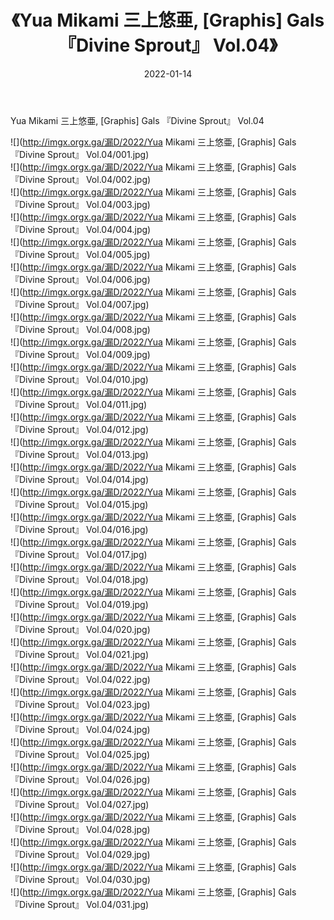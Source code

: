 ﻿---
layout: post
title:  《Yua Mikami 三上悠亜, [Graphis] Gals 『Divine Sprout』 Vol.04》
date:   2022-01-14
img: http://imgx.orgx.ga/漏D/2022/Yua Mikami 三上悠亜, [Graphis] Gals 『Divine Sprout』 Vol.04/000.jpg
categories: [美女, 清纯, 唯美]
---

Yua Mikami 三上悠亜, [Graphis] Gals 『Divine Sprout』 Vol.04

  ![](http://imgx.orgx.ga/漏D/2022/Yua Mikami 三上悠亜, [Graphis] Gals 『Divine Sprout』 Vol.04/001.jpg) <br> ![](http://imgx.orgx.ga/漏D/2022/Yua Mikami 三上悠亜, [Graphis] Gals 『Divine Sprout』 Vol.04/002.jpg) <br> ![](http://imgx.orgx.ga/漏D/2022/Yua Mikami 三上悠亜, [Graphis] Gals 『Divine Sprout』 Vol.04/003.jpg) <br> ![](http://imgx.orgx.ga/漏D/2022/Yua Mikami 三上悠亜, [Graphis] Gals 『Divine Sprout』 Vol.04/004.jpg) <br> ![](http://imgx.orgx.ga/漏D/2022/Yua Mikami 三上悠亜, [Graphis] Gals 『Divine Sprout』 Vol.04/005.jpg) <br> ![](http://imgx.orgx.ga/漏D/2022/Yua Mikami 三上悠亜, [Graphis] Gals 『Divine Sprout』 Vol.04/006.jpg) <br> ![](http://imgx.orgx.ga/漏D/2022/Yua Mikami 三上悠亜, [Graphis] Gals 『Divine Sprout』 Vol.04/007.jpg) <br> ![](http://imgx.orgx.ga/漏D/2022/Yua Mikami 三上悠亜, [Graphis] Gals 『Divine Sprout』 Vol.04/008.jpg) <br> ![](http://imgx.orgx.ga/漏D/2022/Yua Mikami 三上悠亜, [Graphis] Gals 『Divine Sprout』 Vol.04/009.jpg) <br> ![](http://imgx.orgx.ga/漏D/2022/Yua Mikami 三上悠亜, [Graphis] Gals 『Divine Sprout』 Vol.04/010.jpg) <br> ![](http://imgx.orgx.ga/漏D/2022/Yua Mikami 三上悠亜, [Graphis] Gals 『Divine Sprout』 Vol.04/011.jpg) <br> ![](http://imgx.orgx.ga/漏D/2022/Yua Mikami 三上悠亜, [Graphis] Gals 『Divine Sprout』 Vol.04/012.jpg) <br> ![](http://imgx.orgx.ga/漏D/2022/Yua Mikami 三上悠亜, [Graphis] Gals 『Divine Sprout』 Vol.04/013.jpg) <br> ![](http://imgx.orgx.ga/漏D/2022/Yua Mikami 三上悠亜, [Graphis] Gals 『Divine Sprout』 Vol.04/014.jpg) <br> ![](http://imgx.orgx.ga/漏D/2022/Yua Mikami 三上悠亜, [Graphis] Gals 『Divine Sprout』 Vol.04/015.jpg) <br> ![](http://imgx.orgx.ga/漏D/2022/Yua Mikami 三上悠亜, [Graphis] Gals 『Divine Sprout』 Vol.04/016.jpg) <br> ![](http://imgx.orgx.ga/漏D/2022/Yua Mikami 三上悠亜, [Graphis] Gals 『Divine Sprout』 Vol.04/017.jpg) <br> ![](http://imgx.orgx.ga/漏D/2022/Yua Mikami 三上悠亜, [Graphis] Gals 『Divine Sprout』 Vol.04/018.jpg) <br> ![](http://imgx.orgx.ga/漏D/2022/Yua Mikami 三上悠亜, [Graphis] Gals 『Divine Sprout』 Vol.04/019.jpg) <br> ![](http://imgx.orgx.ga/漏D/2022/Yua Mikami 三上悠亜, [Graphis] Gals 『Divine Sprout』 Vol.04/020.jpg) <br> ![](http://imgx.orgx.ga/漏D/2022/Yua Mikami 三上悠亜, [Graphis] Gals 『Divine Sprout』 Vol.04/021.jpg) <br> ![](http://imgx.orgx.ga/漏D/2022/Yua Mikami 三上悠亜, [Graphis] Gals 『Divine Sprout』 Vol.04/022.jpg) <br> ![](http://imgx.orgx.ga/漏D/2022/Yua Mikami 三上悠亜, [Graphis] Gals 『Divine Sprout』 Vol.04/023.jpg) <br> ![](http://imgx.orgx.ga/漏D/2022/Yua Mikami 三上悠亜, [Graphis] Gals 『Divine Sprout』 Vol.04/024.jpg) <br> ![](http://imgx.orgx.ga/漏D/2022/Yua Mikami 三上悠亜, [Graphis] Gals 『Divine Sprout』 Vol.04/025.jpg) <br> ![](http://imgx.orgx.ga/漏D/2022/Yua Mikami 三上悠亜, [Graphis] Gals 『Divine Sprout』 Vol.04/026.jpg) <br> ![](http://imgx.orgx.ga/漏D/2022/Yua Mikami 三上悠亜, [Graphis] Gals 『Divine Sprout』 Vol.04/027.jpg) <br> ![](http://imgx.orgx.ga/漏D/2022/Yua Mikami 三上悠亜, [Graphis] Gals 『Divine Sprout』 Vol.04/028.jpg) <br> ![](http://imgx.orgx.ga/漏D/2022/Yua Mikami 三上悠亜, [Graphis] Gals 『Divine Sprout』 Vol.04/029.jpg) <br> ![](http://imgx.orgx.ga/漏D/2022/Yua Mikami 三上悠亜, [Graphis] Gals 『Divine Sprout』 Vol.04/030.jpg) <br> ![](http://imgx.orgx.ga/漏D/2022/Yua Mikami 三上悠亜, [Graphis] Gals 『Divine Sprout』 Vol.04/031.jpg) <br>
